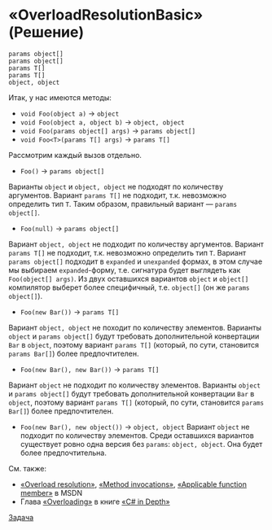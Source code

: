# «OverloadResolutionBasic» (Решение)

```
params object[]
params object[]
params T[]
params T[]
object, object
```

Итак, у нас имеются методы:

* `void Foo(object a)` -> `object`
* `void Foo(object a, object b)` -> `object, object`
* `void Foo(params object[] args)` -> `params object[]`
* `void Foo<T>(params T[] args)` -> `params T[]`

Рассмотрим каждый вызов отдельно.

* `Foo()` -> `params object[]`

Варианты `object` и `object, object` не подходят по количеству аргументов. Вариант `params T[]` не подходит, т.к. невозможно определить тип `T`. Таким образом, правильный вариант — `params object[]`.

* `Foo(null)` -> `params object[]`

Вариант `object, object` не подходит по количеству аргументов. Вариант `params T[]` не подходит, т.к. невозможно определить тип `T`. Вариант `params object[]` подходит в `expanded` и `unexpanded` формах, в этом случае мы выбираем `expanded`-форму, т.е. сигнатура будет выглядеть как `Foo(object[] args)`. Из двух оставшихся вариантов `object` и `object[]` компилятор выберет более специфичный, т.е. `object[]` (он же `params object[]`).

* `Foo(new Bar())` -> `params T[]`

Вариант `object, object` не походит по количеству элементов. Варианты `object` и `params object[]` будут требовать дополнительной конвертации `Bar` в `object`, поэтому вариант `params T[]` (который, по сути, становится `params Bar[]`) более предпочтителен.

* `Foo(new Bar(), new Bar())` -> `params T[]`

Вариант `object` не подходит по количеству элементов. Варианты `object` и `params object[]` будут требовать дополнительной конвертации `Bar` в `object`, поэтому вариант `params T[]` (который, по сути, становится `params Bar[]`) более предпочтителен.

* `Foo(new Bar(), new object())` -> `object, object`
Вариант `object` не подходит по количеству элементов. Среди оставшихся вариантов существует ровно одна версия без `params`: `object, object`. Она будет более предпочтительна.

См. также:

* [«Overload resolution»](http://msdn.microsoft.com/library/aa691336.aspx), [«Method invocations»](msdn.microsoft.com/library/aa691356.aspx), [«Applicable function member»](http://msdn.microsoft.com/en-US/library/aa691337.aspx) в MSDN
* Глава [«Overloading»](http://csharpindepth.com/Articles/General/Overloading.aspx) в книге [«C# in Depth»](http://csharpindepth.com/)

[Задача](./OverloadResolutionBasic-P.md)